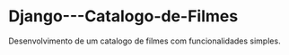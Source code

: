 # Django---Catalogo-de-Filmes
Desenvolvimento de um catalogo de filmes com funcionalidades simples.
